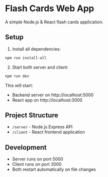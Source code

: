 # Flash Cards Web App

A simple Node.js & React flash cards application.

## Setup

1. Install all dependencies:
```bash
npm run install-all
```

2. Start both server and client:
```bash
npm run dev
```

This will start:
- Backend server on http://localhost:5000
- React app on http://localhost:3000

## Project Structure

- `/server` - Node.js Express API
- `/client` - React frontend application

## Development

- Server runs on port 5000
- Client runs on port 3000
- Both restart automatically on file changes